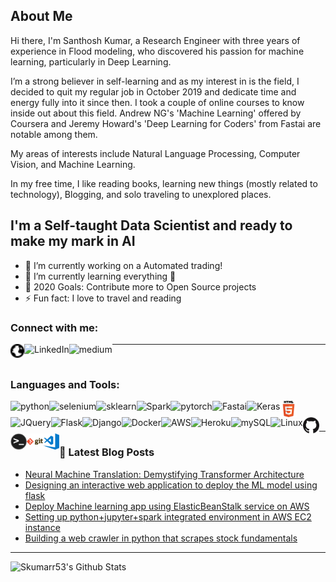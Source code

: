 ## About Me

Hi there, I'm Santhosh Kumar, a Research Engineer with three years of experience in Flood modeling, who discovered his passion for machine learning, particularly in Deep Learning.

I’m a strong believer in self-learning and as my interest in is the field, I decided to quit my regular job in October 2019 and dedicate time and energy fully into it since then. I took a couple of online courses to know inside out about this field. Andrew NG's 'Machine Learning' offered by Coursera and Jeremy Howard's 'Deep Learning for Coders' from Fastai are notable among them.

My areas of interests include Natural Language Processing, Computer Vision, and Machine Learning.

In my free time, I like reading books, learning new things (mostly related to technology), Blogging, and solo traveling to unexplored places.

## I'm a Self-taught Data Scientist and ready to make my mark in AI
- 🔭 I’m currently working on a Automated trading!
- 🌱 I’m currently learning everything 🤣
- 🥅 2020 Goals: Contribute more to Open Source projects
- ⚡ Fun fact: I love to travel and reading 

### Connect with me:

[<img align="left" alt="herokum blog" height="22px" src="https://raw.githubusercontent.com/iconic/open-iconic/master/svg/globe.svg" />][website]
[<img align="left" alt="LinkedIn" height="22px" src="https://cdn.jsdelivr.net/npm/simple-icons@v3/icons/linkedin.svg" />][linkedin]
[<img align="left" alt="medium" height="22px" src="https://seeklogo.com/images/M/medium-logo-93CDCF6451-seeklogo.com.png" />][medium]

---
<br />

### Languages and Tools:

<img align="left" alt="python" height="26px" src="https://f1.pngfuel.com/png/835/530/416/python-logo-programming-language-computer-programming-python-programming-basics-for-absolute-beginners-scripting-language-source-code-php-code-climate-inc-png-clip-art-thumbnail.png" />
<img align="left" alt="selenium" height="26px" src="https://cdn.worldvectorlogo.com/logos/selenium-logo.svg"/>
<img align="left" alt="sklearn" height="26px" src="https://scikit-learn.org/stable/_static/scikit-learn-logo-small.png"/>
<img align="left" alt="Spark" height="26px" src="https://upload.wikimedia.org/wikipedia/commons/thumb/f/f3/Apache_Spark_logo.svg/388px-Apache_Spark_logo.svg.png" />
<img align="left" alt="pytorch" height="26px" src="https://www.clipartmax.com/png/middle/322-3225839_tnt-pytorch-machine-learning-logo.png"/>
<img align="left" alt="Fastai" height="26px" src="https://buzz-prod-photos.global.ssl.fastly.net/img/87a50dce-a64d-4747-b152-30f2f13e80ef"/>
<img align="left" alt="Keras" height="26px" src="https://keras.io/img/logo.png"/>
<img align="left" alt="HTML5" height="26px" src="https://raw.githubusercontent.com/github/explore/80688e429a7d4ef2fca1e82350fe8e3517d3494d/topics/html/html.png" />
<img align="left" alt="JQuery" height="26px" src="https://openjsf.org/wp-content/uploads/sites/84/2019/10/jquery-logo-vertical_large_square.png"/>
<img align="left" alt="Flask" height="26px" src="https://flask.palletsprojects.com/en/1.1.x/_images/flask-logo.png" />
<img align="left" alt="Django" height="26px" src="https://res.cloudinary.com/practicaldev/image/fetch/s--966bBjwS--/c_imagga_scale,f_auto,fl_progressive,h_420,q_auto,w_1000/https://dev-to-uploads.s3.amazonaws.com/i/kmflxga9f7qtvj5dzns0.png"/>
<img align="left" alt="Docker" height="26px" src="https://www.docker.com/sites/default/files/d8/styles/role_icon/public/2019-07/vertical-logo-monochromatic.png?itok=erja9lKc"/>
<img align="left" alt="AWS" height="26px" src="https://media-exp1.licdn.com/dms/image/C4D0BAQGzuSBRRRuphw/company-logo_200_200/0?e=2159024400&v=beta&t=Rh5mO2IXBXf7-0BK0CAqkcBipZtgpLe4Oo2ZE7c0T_Y"/>
<img align="left" alt="Heroku" height="26px" src="https://cdn.worldvectorlogo.com/logos/heroku-1.svg"/>
<img align="left" alt="mySQL" height="26px" src="https://e7.pngegg.com/pngimages/170/924/png-clipart-microsoft-sql-server-microsoft-azure-sql-database-microsoft-text-logo.png"/>
<img align="left" alt="Linux" height="26px" src="https://upload.wikimedia.org/wikipedia/commons/thumb/3/35/Tux.svg/150px-Tux.svg.png" />
<img align="left" alt="GitHub" height="26px" src="https://raw.githubusercontent.com/github/explore/78df643247d429f6cc873026c0622819ad797942/topics/github/github.png" />
<img align="left" alt="terminal" height="26px" src="https://raw.githubusercontent.com/github/explore/80688e429a7d4ef2fca1e82350fe8e3517d3494d/topics/terminal/terminal.png" />

<img align="left" alt="Git" height="26px" src="https://raw.githubusercontent.com/github/explore/80688e429a7d4ef2fca1e82350fe8e3517d3494d/topics/git/git.png"/>
<img align="left" alt="Visual Studio Code" height="26px" src="https://raw.githubusercontent.com/github/explore/80688e429a7d4ef2fca1e82350fe8e3517d3494d/topics/visual-studio-code/visual-studio-code.png" />



<br />
<br />

---

### 📕 Latest Blog Posts
<!-- BLOG-POST-LIST:START -->
- [Neural Machine Translation: Demystifying Transformer Architecture](https://medium.com/swlh/neural-machine-translation-demystifying-transformer-architecture-4cb230ca1a67?source=rss-331533054e18------2)
- [Designing an interactive web application to deploy the ML model using flask](https://medium.com/@skumarr53/designing-an-interactive-web-application-to-deploy-the-ml-model-using-flask-9fef575600d2?source=rss-331533054e18------2)
- [Deploy Machine learning app using ElasticBeanStalk service on AWS](https://medium.com/@skumarr53/deploy-machine-learning-app-using-elasticbeanstalk-service-on-aws-849c89745111?source=rss-331533054e18------2)
- [Setting up python+jupyter+spark integrated environment in AWS EC2 instance](https://medium.com/@skumarr53/setting-up-python-jupyter-spark-integrated-environment-in-aws-ec2-instance-6dfd93a85c84?source=rss-331533054e18------2)
- [Building a web crawler in python that scrapes stock fundamentals](https://medium.com/datadriveninvestor/build-a-web-crawler-that-scrapes-stock-fundamentals-in-python-e2d4af56398?source=rss-331533054e18------2)
<!-- BLOG-POST-LIST:END -->

---

<img align="left" alt="Skumarr53's Github Stats" src="https://github-readme-stats.vercel.app/api?username=Skumarr53&show_icons=true&hide_border=true" />

[website]: https://skumar-djangoblog.herokuapp.com/
[twitter]: https://twitter.com/codeSTACKr
[youtube]: https://youtube.com/codeSTACKr
[instagram]: https://instagram.com/codeSTACKr
[linkedin]: https://www.linkedin.com/in/santhosh-kumar-choori/
[webdevplaylist]: https://www.youtube.com/playlist?list=PLkwxH9e_vrAJ0WbEsFA9W3I1W-g_BTsbt
[jsplaylist]: https://www.youtube.com/playlist?list=PLkwxH9e_vrALRJKu7wfXby3MKeflhTu6B
[cssplaylist]: https://www.youtube.com/playlist?list=PLkwxH9e_vrALSdvZuEh6gqQdmDoDIoqz4
[reactplaylist]: https://www.youtube.com/playlist?list=PLkwxH9e_vrAK4TdffpxKY3QGyHCpxFcQ0
[medium]: https://medium.com/@skumarr53